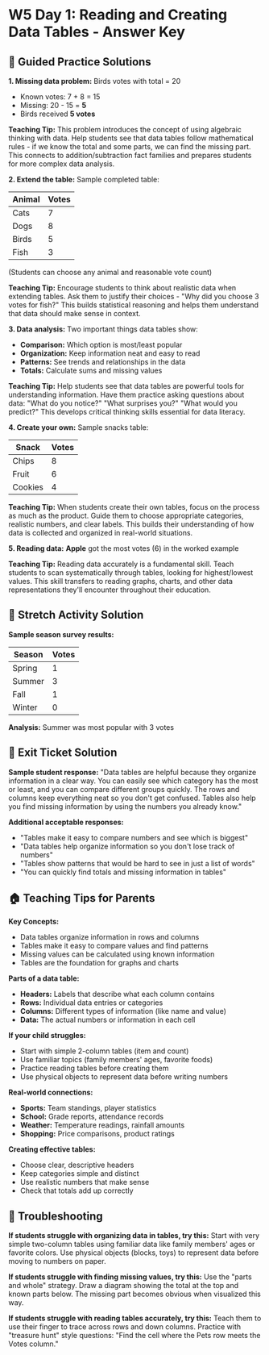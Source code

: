 # W5 Day 1: Reading and Creating Data Tables - Answer Key

## 📝 Guided Practice Solutions

**1. Missing data problem:** Birds votes with total = 20
   - Known votes: 7 + 8 = 15
   - Missing: 20 - 15 = **5**
   - Birds received **5 votes**

**Teaching Tip:** This problem introduces the concept of using algebraic thinking with data. Help students see that data tables follow mathematical rules - if we know the total and some parts, we can find the missing part. This connects to addition/subtraction fact families and prepares students for more complex data analysis.

**2. Extend the table:** Sample completed table:

| Animal | Votes |
|--------|-------|
| Cats | 7 |
| Dogs | 8 |
| Birds | 5 |
| Fish | 3 |

(Students can choose any animal and reasonable vote count)

**Teaching Tip:** Encourage students to think about realistic data when extending tables. Ask them to justify their choices - "Why did you choose 3 votes for fish?" This builds statistical reasoning and helps them understand that data should make sense in context.

**3. Data analysis:** Two important things data tables show:
   - **Comparison:** Which option is most/least popular
   - **Organization:** Keep information neat and easy to read
   - **Patterns:** See trends and relationships in the data
   - **Totals:** Calculate sums and missing values

**Teaching Tip:** Help students see that data tables are powerful tools for understanding information. Have them practice asking questions about data: "What do you notice?" "What surprises you?" "What would you predict?" This develops critical thinking skills essential for data literacy.

**4. Create your own:** Sample snacks table:

| Snack | Votes |
|-------|-------|
| Chips | 8 |
| Fruit | 6 |
| Cookies | 4 |

**Teaching Tip:** When students create their own tables, focus on the process as much as the product. Guide them to choose appropriate categories, realistic numbers, and clear labels. This builds their understanding of how data is collected and organized in real-world situations.

**5. Reading data:** **Apple** got the most votes (6) in the worked example

**Teaching Tip:** Reading data accurately is a fundamental skill. Teach students to scan systematically through tables, looking for highest/lowest values. This skill transfers to reading graphs, charts, and other data representations they'll encounter throughout their education.

## 🚀 Stretch Activity Solution

**Sample season survey results:**

| Season | Votes |
|--------|-------|
| Spring | 1 |
| Summer | 3 |
| Fall | 1 |
| Winter | 0 |

**Analysis:** Summer was most popular with 3 votes

## 🎯 Exit Ticket Solution

**Sample student response:** "Data tables are helpful because they organize information in a clear way. You can easily see which category has the most or least, and you can compare different groups quickly. The rows and columns keep everything neat so you don't get confused. Tables also help you find missing information by using the numbers you already know."

**Additional acceptable responses:**
- "Tables make it easy to compare numbers and see which is biggest"
- "Data tables help organize information so you don't lose track of numbers"
- "Tables show patterns that would be hard to see in just a list of words"
- "You can quickly find totals and missing information in tables"

## 🏠 Teaching Tips for Parents

**Key Concepts:**
- Data tables organize information in rows and columns
- Tables make it easy to compare values and find patterns
- Missing values can be calculated using known information
- Tables are the foundation for graphs and charts

**Parts of a data table:**
- **Headers:** Labels that describe what each column contains
- **Rows:** Individual data entries or categories
- **Columns:** Different types of information (like name and value)
- **Data:** The actual numbers or information in each cell

**If your child struggles:**
- Start with simple 2-column tables (item and count)
- Use familiar topics (family members' ages, favorite foods)
- Practice reading tables before creating them
- Use physical objects to represent data before writing numbers

**Real-world connections:**
- **Sports:** Team standings, player statistics
- **School:** Grade reports, attendance records  
- **Weather:** Temperature readings, rainfall amounts
- **Shopping:** Price comparisons, product ratings

**Creating effective tables:**
- Choose clear, descriptive headers
- Keep categories simple and distinct
- Use realistic numbers that make sense
- Check that totals add up correctly

## 🔧 Troubleshooting

**If students struggle with organizing data in tables, try this:** Start with very simple two-column tables using familiar data like family members' ages or favorite colors. Use physical objects (blocks, toys) to represent data before moving to numbers on paper.

**If students struggle with finding missing values, try this:** Use the "parts and whole" strategy. Draw a diagram showing the total at the top and known parts below. The missing part becomes obvious when visualized this way.

**If students struggle with reading tables accurately, try this:** Teach them to use their finger to trace across rows and down columns. Practice with "treasure hunt" style questions: "Find the cell where the Pets row meets the Votes column."